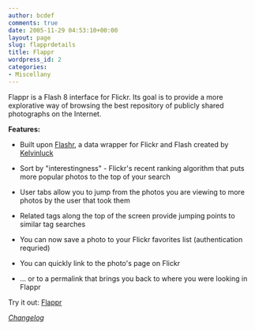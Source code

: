 ```yaml
---
author: bcdef
comments: true
date: 2005-11-29 04:53:10+00:00
layout: page
slug: flapprdetails
title: Flappr
wordpress_id: 2
categories:
- Miscellany
---
```


Flappr is a Flash 8 interface for Flickr. Its goal is to provide a more explorative way of browsing the best repository of publicly shared photographs on the Internet.

**Features:**



	
  * Built upon [Flashr](http://osflash.org/flashr), a data wrapper for Flickr and Flash created by [Kelvinluck](http://kelvinluck.com)

	
  * Sort by "interestingness" - Flickr's recent ranking algorithm that puts more popular photos to the top of your search

	
  * User tabs allow you to jump from the photos you are viewing to more photos by the user that took them

	
  * Related tags along the top of the screen provide jumping points to similar tag searches

	
  * You can now save a photo to your Flickr favorites list (authentication requried)

	
  * You can quickly link to the photo's page on Flickr

	
  * ... or to a permalink that brings you back to where you were looking in Flappr


Try it out: [Flappr](/flappr/)

[_Changelog_](/flappr/changelog.txt)
